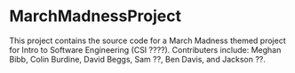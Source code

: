 # MarchMadnessProject
This project contains the source code for a March Madness themed project for Intro to Software Engineering (CSI ????).  Contributers include: Meghan Bibb, Colin Burdine, David Beggs, Sam ??, Ben Davis, and Jackson ??.
